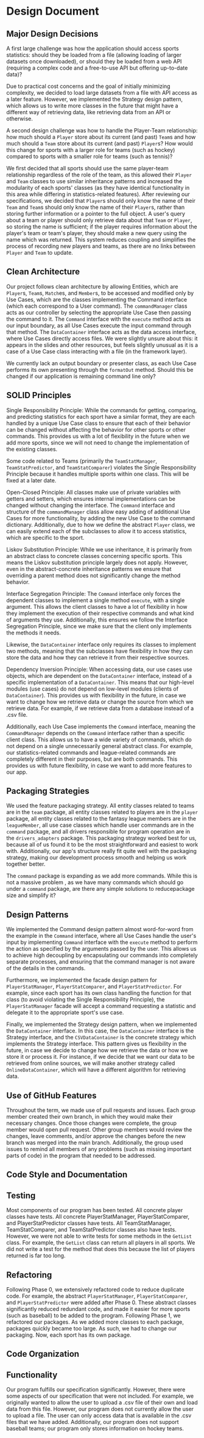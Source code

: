 # Design Document

## Major Design Decisions
A first large challenge was how the application should access
sports statistics: should they be loaded from a file (allowing
loading of larger datasets once downloaded), 
or should they be loaded from a web
API (requiring a complex code and a free-to-use API but 
offering up-to-date data)? 

Due to 
practical cost concerns and the goal of initially minimizing 
complexity, we decided to load large datasets from a file with 
API access as a later feature. However, we implemented the Strategy
design pattern, which allows us to write more classes in the future
that might have a different way of retrieving data, like retrieving data
from an API or otherwise.

A second design challenge was how to handle the 
Player-Team relationship: how much should a `Player` 
store about its current (and past) `Team`s and how much
should a `Team` store about its current (and past)
`Player`s? How would this change for sports with a larger
role for teams (such as hockey) compared to sports with
a smaller role for teams (such as tennis)? 

We first decided that
all sports should use the same player-team relationship 
regardless of the role of the team, as
this allowed their `Player` and `Team` classes to use similar 
inheritance patterns and increased the modularity of each 
sports' classes (as they have identical functionality in
this area while differing in statistics-related features).
After reviewing our specifications, we decided that `Player`s
should only know the name of their `Team` and `Team`s should only
know the name of their `Player`s, rather than storing further
information or a pointer to the full object.
A user's query about a team or player should only retrieve 
data about that `Team` or `Player`, so storing the name is 
sufficient; if the player requires information about the 
player's team or team's player, they should make a new query 
using the name which was returned. This system reduces 
coupling and simplifies the process of recording new players 
and teams, as there are no links between `Player` and `Team` to 
update.


## Clean Architecture
Our project follows clean architecture by allowing Entities,
which are `Player`s, `Team`s, `Match`es, and `Member`s, to be accessed 
and modified only by Use Cases, which are the classes implementing the 
Command interface (which each correspond to a User command).
The `commandManager` class acts as our controller by selecting the 
appropriate Use Case then passing the command to it. The `Command` 
interface with the `execute` method acts as our input boundary, 
as all Use Cases execute the input command through that method.
The `DataContainer` interface acts as the data access interface, 
where Use Cases directly access files. We were slightly unsure about 
this: it appears in the slides and other resources, but feels slightly
unusual as it is a case of a Use Case class interacting with a file
(in the framework layer).

We currently lack an output boundary or presenter class, as each 
Use Case performs its own presenting through the `formatOut` method.
Should this be changed if our application is remaining command line 
only?

## SOLID Principles
Single Responsibility Principle: While the commands for getting, 
comparing, and predicting statistics for each sport have a similar 
format, they are each handled by a unique Use Case class to ensure
that each of their behavior can be changed without affecting
the behavior for other sports or other commands. This provides us with
a lot of flexibility in the future when we add more sports, since 
we will not need to change the implementation of the existing classes.

Some code related to Teams (primarily the `TeamStatManager`, 
`TeamStatPredictor`, and `TeamStatComparer`)
violates the Single Responsibility Principle because it handles multiple
sports within one class. This will be fixed at a later date.

Open-Closed Principle: All classes make use of private variables with 
getters and setters, which ensures internal implementations can be changed
without changing the interface. The `Command` interface and structure of the
`commandManager` class allow easy adding of additional Use Cases for more
functionality, by adding the new Use Case to the command dictionary. Additionally,
due to how we define the abstract `Player` class, we can easily extend each of the
subclasses to allow it to access statistics, which are specific to the sport.  

Liskov Substitution Principle: While we use inheritance, it is primarily
from an abstract class to concrete classes concerning specific sports. 
This means the Liskov substitution principle largely does not apply.
However, even in the abstract-concrete inheritance patterns we
ensure that overriding a parent method does not significantly change the
method behavior.

Interface Segregation Principle: The `Command` interface only forces 
the dependent classes to implement a single method `execute`, with a
single argument. This allows the client classes to have a lot of flexibility
in how they implement the execution of their respective commands and what kind
of arguments they use. Additionally, this ensures we follow the Interface Segregation
Principle, since we make sure that the client only implements the methods it needs.

Likewise, the `DataContainer` interface only requires its classes to implement
two methods, meaning that the subclasses have flexibility in how they can store
the data and how they can retrieve it from their respective sources.

Dependency Inversion Principle: When accessing data, our use cases use
objects, which are dependent on the `DataContainer` interface, instead of
a specific implementation of a `DataContainer`. This means that our high-level
modules (use cases) do not depend on low-level modules (clients of `DataContainer`). 
This provides us with flexibility in the future, in case we want to change how we
retrieve data or change the source from which we retrieve data. For example, if we
retrieve data from a database instead of a .csv file. 

Additionally, each Use Case implements the `Command` interface, meaning the 
`CommandManager` depends on the `Command` interface rather than a 
specific client class. This allows us to have a wide variety of commands, which 
do not depend on a single unnecessarily general abstract class. For example, 
our statistics-related commands and league-related commands are completely different
in their purposes, but are both commands. This provides us with future flexibility, in
case we want to add more features to our app. 


## Packaging Strategies
We used the feature packaging strategy. All entity classes related to teams are 
in the `team` package, all entity classes related to players are in the `player`
package, all entity classes related to the fantasy league members are in the 
`leagueMember`, all use case classes which handle user commands are in the 
`command` package, and all drivers responsible for program operation are in the
`drivers_adapters` package. This packaging strategy worked best for us, because
all of us found it to be the most straightforward and easiest to work with. Additionally,
our app's structure really fit quite well with the packaging strategy, making
our development process smooth and helping us work together better.

The `command` package is expanding as we add more commands. While this is not a massive problem ,
as we have many commands which should go under a `command` package, are there any 
simple solutions to reducepackage size and simplify it?


## Design Patterns
We implemented the Command design pattern almost word-for-word from the example
in the `Command` interface, where all Use Cases handle the user's input
by implementing `Command` interface with the `execute` method to perform the 
action as specified by the arguments passed by the user. This allows us to achieve high
decoupling by encapsulating our commands into completely separate processes, and ensuring
that the command manager is not aware of the details in the commands.

Furthermore, we implemented the facade design pattern for `PlayerStatManager`, 
`PlayerStatComparer`, and `PlayerStatPredictor`. For example, since each sport has its own 
class handling the function for that class (to avoid violating the 
Single Responsibility Principle), the `PlayerStatManager` facade will
accept a command requesting a statistic and delegate it to the appropriate
sport's use case.

Finally, we implemented the Strategy design pattern, when we implemented
the `DataContainer` interface. In this case, the `DataContainer` interface
is the Strategy interface, and the `CSVDataContainer` is the concrete strategy
which implements the Strategy interface. This pattern gives us flexibility
in the future, in case we decide to change how we retrieve the data or 
how we store it or process it. For instance, if we decide that we want our
data to be retrieved from online sources, we will make another strategy called
`OnlineDataContainer`, which will have a different algorithm for retrieving data.

## Use of GitHub Features
Throughout the term, we made use of pull requests and issues.
Each group member created their own branch, in which they would make
their necessary changes. Once those changes were complete, the group
member would open pull request. Other group members would review the
changes, leave comments, and/or approve the changes before the new branch
was merged into the main branch. Additionally, the group used issues to
remind all members of any problems (such as missing important parts of code)
in the program that needed to be addressed.


## Code Style and Documentation





## Testing
Most components of our program has been tested. All concrete player classes
have tests. All concrete PlayerStatManager, PlayerStatComparer, and 
PlayerStatPredictor classes have tests. All TeamStatManager, TeamStatComparer, and
TeamStatPredictor classes also have tests. However, we were not able to write tests
for some methods in the `GetList` class. For example, the `GetList` class
can return all players in all sports. We did not write a test for the method
that does this because the list of players returned is far too long. 


## Refactoring
Following Phase 0, we extensively refactored code to reduce duplicate code.
For example, the abstract `PlayerStatManager`, `PlayerStatComparer`, and 
`PlayerStatPredictor` were added after Phase 0. These abstract classes significantly
reduced redundant code, and made it easier for more sports (such as baseball) to
be added to the program. Following Phase 1, we refactored our packages. As we
added more classes to each package, packages quickly became too large. As such,
we had to change our packaging. Now, each sport has its own package.  


## Code Organization







## Functionality
Our program fulfills our specification significantly. However, there were
some aspects of our specification that were not included. For example, 
we originally wanted to allow the user to upload a .csv file of their
own and load data from this file. However, our program does not currently
allow the user to upload a file. The user can only access data that is available
in the .csv files that we have added. Additionally, our program does not support
baseball teams; our program only stores information on hockey teams. 
